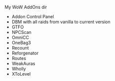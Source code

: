My WoW AddOns dir

* Addon Control Panel
* DBM with all raids from vanilla to current version
* GTFO
* NPCScan
* OmniCC
* OneBag3
* Recount
* Reforgenator
* Routes
* WeakAuras
* Wholly
* XToLevel
